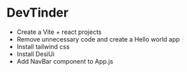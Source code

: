 # DevTinder

- Create a Vite + react projects
- Remove unnecessary code and create a Hello world app
- Install tailwind css
- Install DesiUi
- Add NavBar component to App.js
